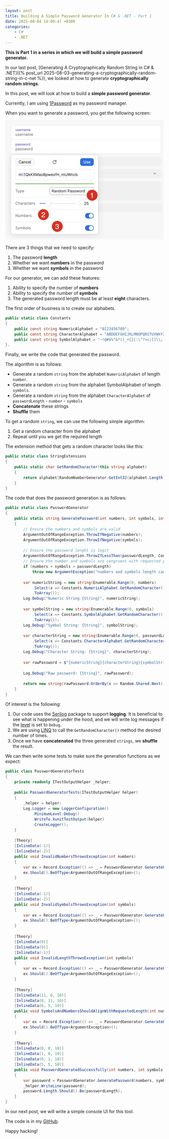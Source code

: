 ```yaml
---
layout: post
title: Building A Simple Password Generator In C# & .NET - Part 1
date: 2025-08-04 14:09:47 +0300
categories:
    - C#
    - .NET
---
```


**This is Part 1 in a series in which we will build a simple password generator.**

In our last post, [Generating A Cryptographically Random String in C# & .NET]({% post_url 2025-08-03-generating-a-cryptographically-random-string-in-c-net %}), we looked at how to generate **cryptographically random strings**.

In this post, we will look at how to build a **simple password generator**.

Currently, I am using [1Password](https://1password.com/) as my password manager.

When you want to generate a password, you get the following screen:

![GeneratePassword](../images/2025/08/GeneratePassword.png)

There are 3 things that we need to specify:

1. The password **length**
2. Whether we want  **numbers** in the password
3. Whether we want  **symbols** in the password

For our generator, we can add these features:

1. Ability to specify the number of **numbers**
2. Ability to specify the number of **symbols**
3. The generated password length must be at least **eight** characters.

The first order of business is to create our alphabets.

```c#
public static class Constants
{
    public const string NumericAlphabet = "0123456789";
    public const string CharacterAlphabet = "ABDDEFGHIJKLMNOPQRSTUVWXYZabddefghijklmnopqrstuvwxyz";
    public const string SymbolAlphabet = "~!@#$%^&*()_+{}|:\"?><;[]\\;',./";
}.
```

Finally, we write the code that generated the password.

The algorithm is as follows:

- Generate a random `string` from the alphabet `NumericAlphabet` of length `number`.
- Generate a random `string` from the alphabet  SymbolAlphabet of length `symbols`.
- Generate a random `string` from the alphabet `CharacterAlphabet` of `passwordLength` - `number` - `symbols`
- **Concatenate** these strings
- **Shuffle** them

To get a random `string`, we can use the following simple algorithm:

1. Get a random character from the alphabet
2. Repeat until you we get the required length

The extension method that gets a random character looks like this:

```c#
public static class StringExtensions
{
    public static char GetRandomCharacter(this string alphabet)
    {
        return alphabet[RandomNumberGenerator.GetInt32(alphabet.Length)];
    }
}
```

The code that does the password generation is as follows:

```c#
public static class PasswordGenerator
{
    public static string GeneratePassword(int numbers, int symbols, int passwordLength)
    {
        // Ensure the numbers and symbols are valid
        ArgumentOutOfRangeException.ThrowIfNegative(numbers);
        ArgumentOutOfRangeException.ThrowIfNegative(symbols);

        // Ensure the password lenght is legit
        ArgumentOutOfRangeException.ThrowIfLessThan(passwordLength, Constants.MinimumPasswordLength);
        // Ensure the number and symbols are congruent with requested password length
        if (numbers + symbols > passwordLength)
            throw new ArgumentException("numbers and symbols length cannot be greater than requested password length");

        var numericString = new string(Enumerable.Range(0, numbers)
            .Select(x => Constants.NumericAlphabet.GetRandomCharacter())
            .ToArray());
        Log.Debug("Numeric String {String}", numericString);

        var symbolString = new string(Enumerable.Range(0, symbols)
            .Select(x => Constants.SymbolAlphabet.GetRandomCharacter())
            .ToArray());
        Log.Debug("Symbol String: {String}", symbolString);

        var characterString = new string(Enumerable.Range(0, passwordLength - numbers - symbols)
            .Select(x => Constants.CharacterAlphabet.GetRandomCharacter())
            .ToArray());
        Log.Debug("Character String: {String}", characterString);

        var rawPassword = $"{numericString}{characterString}{symbolString}";

        Log.Debug("Raw password: {String}", rawPassword);

        return new string(rawPassword.OrderBy(x => Random.Shared.Next()).ToArray());
    }
}
```

Of interest is the following:

1. Our code uses the [Serilog](https://serilog.net/) package to support **logging**. It is beneficial to see what is happening under the hood, and we will write log messages if the [level](https://sematext.com/blog/logging-levels/) is set to `Debug`.
2. We are using [LINQ](https://learn.microsoft.com/en-us/dotnet/csharp/linq/) to call the `GetRandomCharacter()` method the desired number of times.
3. Once we have **concatenated** the three generated `strings`, we **shuffle** the result.

We can then write some tests to make sure the generation functions as we expect:

```c#
public class PasswordGeneratorTests
{
    private readonly ITestOutputHelper _helper;

    public PasswordGeneratorTests(ITestOutputHelper helper)
    {
        _helper = helper;
        Log.Logger = new LoggerConfiguration()
            .MinimumLevel.Debug()
            .WriteTo.XunitTestOutput(helper)
            .CreateLogger();
    }

    [Theory]
    [InlineData(-1)]
    [InlineData(-2)]
    public void InvalidNumbersThrowsException(int numbers)
    {
        var ex = Record.Exception(() => _ = PasswordGenerator.GeneratePassword(numbers, 0, 10));
        ex.Should().BeOfType<ArgumentOutOfRangeException>();
    }

    [Theory]
    [InlineData(-1)]
    [InlineData(-2)]
    public void InvalidSymbolsThrowsException(int symbols)
    {
        var ex = Record.Exception(() => _ = PasswordGenerator.GeneratePassword(0, symbols, 10));
        ex.Should().BeOfType<ArgumentOutOfRangeException>();
    }

    [Theory]
    [InlineData(0)]
    [InlineData(9)]
    [InlineData(-1)]
    public void InvalidLengthThrowsException(int symbols)
    {
        var ex = Record.Exception(() => _ = PasswordGenerator.GeneratePassword(0, 0, symbols));
        ex.Should().BeOfType<ArgumentOutOfRangeException>();
    }

    [Theory]
    [InlineData(11, 0, 10)]
    [InlineData(0, 11, 10)]
    [InlineData(6, 5, 10)]
    public void SymbolsAndNumbersShouldAlignWithRequestedLength(int numbers, int symbols, int passwordLength)
    {
        var ex = Record.Exception(() => _ = PasswordGenerator.GeneratePassword(numbers, symbols, passwordLength));
        ex.Should().BeOfType<ArgumentException>();
    }

    [Theory]
    [InlineData(0, 0, 10)]
    [InlineData(1, 0, 10)]
    [InlineData(0, 1, 10)]
    [InlineData(5, 5, 50)]
    public void PasswordGeneratedSuccessfully(int numbers, int symbols, int passwordLength)
    {
        var password = PasswordGenerator.GeneratePassword(numbers, symbols, passwordLength);
        _helper.WriteLine(password);
        password.Length.Should().Be(passwordLength);
    }
}
```

In our next post, we will write a simple console UI for this tool.

The code is in my [GitHub](https://github.com/conradakunga/BlogCode/tree/master/PassGen).

Happy hacking!
